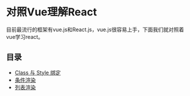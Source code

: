 # 对照Vue理解React

目前最流行的框架有vue.js和React.js，vue.js很容易上手，下面我们就对照着vue学习react。

## 目录
+ [Class 与 Style 绑定](https://github.com/yanguoliang/vue-react/edit/master/doc/条件渲染.md)
+ [条件渲染](https://github.com/yanguoliang/vue-react/edit/master/doc/条件渲染.md)
+ [列表渲染](https://github.com/yanguoliang/vue-react/edit/master/doc/列表渲染.md)
